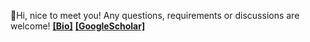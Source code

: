 👋Hi, nice to meet you! Any questions, requirements or discussions are welcome!
[**\[Bio\]**](https://vranlee.github.io/)     [**\[GoogleScholar\]**](https://scholar.google.com.hk/citations?user=LXWdplYAAAAJ&hl=zh-CN)
